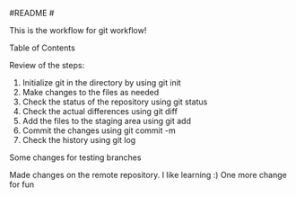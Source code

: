 #README #

This is the workflow for git workflow!

Table of Contents


Review of the steps:
1. Initialize git in the directory by using git init
2. Make changes to the files as needed
3. Check the status of the repository using git status
4. Check the actual differences using git diff
5. Add the files to the staging area using git add
6. Commit the changes using git commit -m
7. Check the history using git log

Some changes for testing branches

Made changes on the remote repository. I like learning :)
One more change for fun
